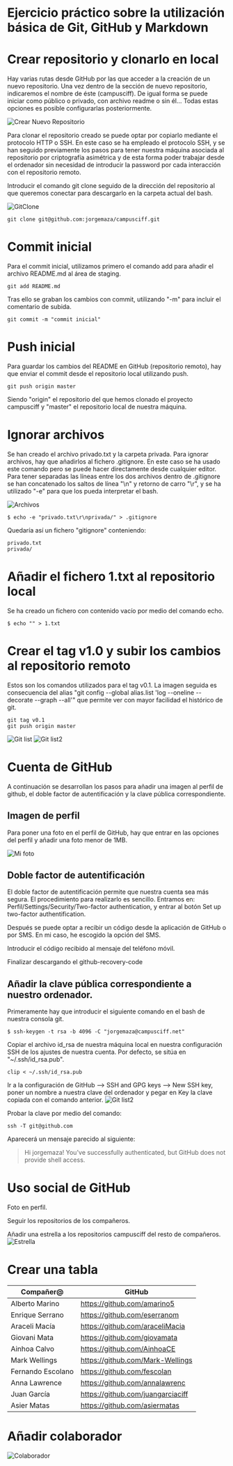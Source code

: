 # Ejercicio práctico sobre la utilización básica de Git, GitHub y Markdown

# Crear repositorio y clonarlo en local

Hay varias rutas desde GitHub por las que acceder a la creación de un nuevo repositorio. Una vez dentro de la sección de nuevo repositorio, indicaremos el nombre de éste (campusciff). De igual forma se puede iniciar como público o privado, con archivo readme o sin él... Todas estas opciones es posible configurarlas posteriormente.

![Crear Nuevo Repositorio](https://github.com/jorgemaza/campusciff/blob/master/img/CrearNuevoRepositorio.PNG)

Para clonar el repositorio creado se puede optar por copiarlo mediante el protocolo HTTP o SSH. En este caso se ha empleado el protocolo SSH, y se han seguido previamente los pasos para tener nuestra máquina asociada al repositorio por criptografía asimétrica y de esta forma poder trabajar desde el ordenador sin necesidad de introducir la password por cada interacción con el repositorio remoto. 

Introducir el comando git clone seguido de la dirección del repositorio al que queremos conectar para descargarlo en la carpeta actual del bash.

![GitClone](https://github.com/jorgemaza/campusciff/blob/master/img/SSH%20github.PNG)

```Shell
git clone git@github.com:jorgemaza/campusciff.git
```

# Commit inicial
Para el commit inicial, utilizamos primero el comando add para añadir el archivo README.md al área de staging.

```Shell
git add README.md
```

Tras ello se graban los cambios con commit, utilizando "-m" para incluir el comentario de subida.

```Shell
git commit -m "commit inicial"
```

# Push inicial
Para guardar los cambios del README en GitHub (repositorio remoto), hay que enviar el commit desde el repositorio local utilizando push.

```Shell
git push origin master
```

Siendo "origin" el repositorio del que hemos clonado el proyecto campusciff y "master" el repositorio local de nuestra máquina.

# Ignorar archivos

Se han creado el archivo privado.txt y la carpeta privada. Para ignorar archivos, hay que añadirlos al fichero .gitignore. En este caso se ha usado este comando pero se puede hacer directamente desde cualquier editor. Para tener separadas las líneas entre los dos archivos dentro de .gitignore se han concatenado los saltos de línea "\n" y retorno de carro "\r", y se ha utilizado "-e" para que los pueda interpretar el bash.

![Archivos](https://github.com/jorgemaza/campusciff/blob/master/img/Crear%20privadotxt.PNG)

```Shell
$ echo -e "privado.txt\r\nprivada/" > .gitignore
```

Quedaría así un fichero "gitignore" conteniendo:
```File
privado.txt
privada/
```
# Añadir el fichero 1.txt al repositorio local
Se ha creado un fichero con contenido vacío por medio del comando echo.
```Shell
$ echo "" > 1.txt
```
# Crear el tag v1.0 y subir los cambios al repositorio remoto
Estos son los comandos utilizados para el tag v0.1. La imagen seguida es consecuencia del alias "git config --global alias.list 'log --oneline --decorate --graph --all'" que permite ver con mayor facilidad el histórico de git.

```Shell
git tag v0.1
git push origin master
```

![Git list](https://github.com/jorgemaza/campusciff/blob/master/img/Utilizando%20el%20alias.PNG)
![Git list2](https://github.com/jorgemaza/campusciff/blob/master/img/Utilizando%20el%20alias2.PNG)

# Cuenta de GitHub
A continuación se desarrollan los pasos para añadir una imagen al perfil de github, el doble factor de autentificación y la clave pública correspondiente.

## Imagen de perfil 
Para poner una foto en el perfil de GitHub, hay que entrar en las opciones del perfil y añadir una foto menor de 1MB.

![Mi foto](https://avatars0.githubusercontent.com/u/19300313?v=3&s=460)

## Doble factor de autentificación
El doble factor de autentificación permite que nuestra cuenta sea más segura. El procedimiento para realizarlo es sencillo. Entramos en: Perfil/Settings/Security/Two-factor authentication, y entrar al botón Set up two-factor authentification.

Después se puede optar a recibir un código desde la aplicación de GitHub o por SMS. En mi caso, he escogido la opción del SMS.

Introducir el código recibido al mensaje del teléfono móvil.

Finalizar descargando el github-recovery-code

## Añadir la clave pública correspondiente a nuestro ordenador.

Primeramente hay que introducir el siguiente comando en el bash de nuestra consola git.

```Shell
$ ssh-keygen -t rsa -b 4096 -C "jorgemaza@campusciff.net"
```

Copiar el archivo id_rsa de nuestra máquina local en nuestra configuración SSH de los ajustes de nuestra cuenta. Por defecto, se sitúa en "~/.ssh/id_rsa.pub".

```Shell
clip < ~/.ssh/id_rsa.pub
```

Ir a la configuración de GitHub --> SSH and GPG keys --> New SSH key, poner un nombre a nuestra clave del ordenador y pegar en Key la clave copiada con el comando anterior.
![Git list2](https://github.com/jorgemaza/campusciff/blob/master/img/CapturaSSH.PNG)

Probar la clave por medio del comando:

```Shell
ssh -T git@github.com
```

Aparecerá un mensaje parecido al siguiente:

>Hi jorgemaza! You've successfully authenticated, but GitHub does not provide shell access.

# Uso social de GitHub

Foto en perfil.

Seguir los repositorios de los compañeros.

Añadir una estrella a los repositorios campusciff del resto de compañeros.
![Estrella](https://github.com/jorgemaza/campusciff/blob/master/img/Estrellita.png)


# Crear una tabla
| Compañer@ | GitHub |
|---|---|
| Alberto Marino  |  https://github.com/amarino5 |
| Enrique Serrano  | https://github.com/eserranom  |
| Araceli Macía | https://github.com/araceliMacia |
| Giovani Mata | https://github.com/giovamata |
| Ainhoa Calvo | https://github.com/AinhoaCE |
| Mark Wellings | https://github.com/Mark-Wellings |
| Fernando Escolano | https://github.com/fescolan |
| Anna Lawrence | https://github.com/annalawrenc |
| Juan García | https://github.com/juangarciaciff |
| Asier Matas | https://github.com/asiermatas |

# Añadir colaborador
![Colaborador](https://github.com/jorgemaza/campusciff/blob/master/img/ColaboradorRepositorio.PNG)